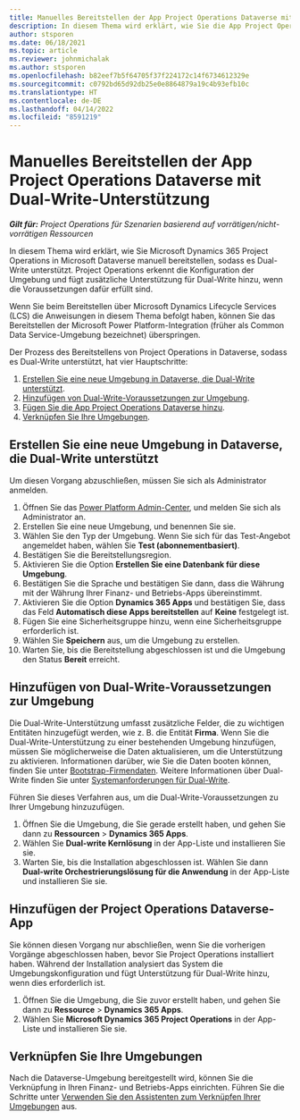 ```yaml
---
title: Manuelles Bereitstellen der App Project Operations Dataverse mit Dual-Write-Unterstützung
description: In diesem Thema wird erklärt, wie Sie die App Project Operations Dataverse manuell bereitstellen, sodass sie Dual-Write unterstützt.
author: stsporen
ms.date: 06/18/2021
ms.topic: article
ms.reviewer: johnmichalak
ms.author: stsporen
ms.openlocfilehash: b82eef7b5f64705f37f224172c14f6734612329e
ms.sourcegitcommit: c0792bd65d92db25e0e8864879a19c4b93efb10c
ms.translationtype: HT
ms.contentlocale: de-DE
ms.lasthandoff: 04/14/2022
ms.locfileid: "8591219"
---
```

# <a name="manually-deploy-the-project-operations-dataverse-app-with-dual-write-support"></a>Manuelles Bereitstellen der App Project Operations Dataverse mit Dual-Write-Unterstützung

_**Gilt für:** Project Operations für Szenarien basierend auf vorrätigen/nicht-vorrätigen Ressourcen_

In diesem Thema wird erklärt, wie Sie Microsoft Dynamics 365 Project Operations in Microsoft Dataverse manuell bereitstellen, sodass es Dual-Write unterstützt. Project Operations erkennt die Konfiguration der Umgebung und fügt zusätzliche Unterstützung für Dual-Write hinzu, wenn die Voraussetzungen dafür erfüllt sind.

Wenn Sie beim Bereitstellen über Microsoft Dynamics Lifecycle Services (LCS) die Anweisungen in diesem Thema befolgt haben, können Sie das Bereitstellen der Microsoft Power Platform-Integration (früher als Common Data Service-Umgebung bezeichnet) überspringen.

Der Prozess des Bereitstellens von Project Operations in Dataverse, sodass es Dual-Write unterstützt, hat vier Hauptschritte:

1. [Erstellen Sie eine neue Umgebung in Dataverse, die Dual-Write unterstützt](#create).
2. [Hinzufügen von Dual-Write-Voraussetzungen zur Umgebung](#prerequisites).
3. [Fügen Sie die App Project Operations Dataverse hinzu](#dataverse).
4. [Verknüpfen Sie Ihre Umgebungen](#link).

## <a name="create-a-new-environment-in-dataverse-that-supports-dual-write"></a><a name="create"></a>Erstellen Sie eine neue Umgebung in Dataverse, die Dual-Write unterstützt

Um diesen Vorgang abzuschließen, müssen Sie sich als Administrator anmelden.

1. Öffnen Sie das [Power Platform Admin-Center](https://admin.powerplatform.com), und melden Sie sich als Administrator an.
2. Erstellen Sie eine neue Umgebung, und benennen Sie sie.
3. Wählen Sie den Typ der Umgebung. Wenn Sie sich für das Test-Angebot angemeldet haben, wählen Sie **Test (abonnementbasiert)**.
4. Bestätigen Sie die Bereitstellungsregion.
5. Aktivieren Sie die Option **Erstellen Sie eine Datenbank für diese Umgebung**. 
6. Bestätigen Sie die Sprache und bestätigen Sie dann, dass die Währung mit der Währung Ihrer Finanz- und Betriebs-Apps übereinstimmt.
7. Aktivieren Sie die Option **Dynamics 365 Apps** und bestätigen Sie, dass das Feld **Automatisch diese Apps bereitstellen** auf **Keine** festgelegt ist.
8. Fügen Sie eine Sicherheitsgruppe hinzu, wenn eine Sicherheitsgruppe erforderlich ist.
9. Wählen Sie **Speichern** aus, um die Umgebung zu erstellen.
10. Warten Sie, bis die Bereitstellung abgeschlossen ist und die Umgebung den Status **Bereit** erreicht.

## <a name="add-dual-write-prerequisites-to-the-environment"></a><a name="prerequisites"></a>Hinzufügen von Dual-Write-Voraussetzungen zur Umgebung

Die Dual-Write-Unterstützung umfasst zusätzliche Felder, die zu wichtigen Entitäten hinzugefügt werden, wie z. B. die Entität **Firma**. Wenn Sie die Dual-Write-Unterstützung zu einer bestehenden Umgebung hinzufügen, müssen Sie möglicherweise die Daten aktualisieren, um die Unterstützung zu aktivieren. Informationen darüber, wie Sie die Daten booten können, finden Sie unter [Bootstrap-Firmendaten](/dynamics365/fin-ops-core/dev-itpro/data-entities/dual-write/bootstrap-company-data). Weitere Informationen über Dual-Write finden Sie unter [Systemanforderungen für Dual-Write](/dynamics365/fin-ops-core/dev-itpro/data-entities/dual-write/dual-write-system-req).

Führen Sie dieses Verfahren aus, um die Dual-Write-Voraussetzungen zu Ihrer Umgebung hinzuzufügen.

1. Öffnen Sie die Umgebung, die Sie gerade erstellt haben, und gehen Sie dann zu **Ressourcen** \> **Dynamics 365 Apps**.
2. Wählen Sie **Dual-write Kernlösung** in der App-Liste und installieren Sie sie.
3. Warten Sie, bis die Installation abgeschlossen ist. Wählen Sie dann **Dual-write Orchestrierungslösung für die Anwendung** in der App-Liste und installieren Sie sie.

## <a name="add-the-project-operations-dataverse-app"></a><a name="dataverse"></a>Hinzufügen der Project Operations Dataverse-App

Sie können diesen Vorgang nur abschließen, wenn Sie die vorherigen Vorgänge abgeschlossen haben, bevor Sie Project Operations installiert haben. Während der Installation analysiert das System die Umgebungskonfiguration und fügt Unterstützung für Dual-Write hinzu, wenn dies erforderlich ist.

1. Öffnen Sie die Umgebung, die Sie zuvor erstellt haben, und gehen Sie dann zu **Ressource** \> **Dynamics 365 Apps**.
2. Wählen Sie **Microsoft Dynamics 365 Project Operations** in der App-Liste und installieren Sie sie.

## <a name="link-your-environments"></a><a name="link"></a>Verknüpfen Sie Ihre Umgebungen

Nach die Dataverse-Umgebung bereitgestellt wird, können Sie die Verknüpfung in Ihren Finanz- und Betriebs-Apps einrichten. Führen Sie die Schritte unter [Verwenden Sie den Assistenten zum Verknüpfen Ihrer Umgebungen](/dynamics365/fin-ops-core/dev-itpro/data-entities/dual-write/link-your-environment) aus.
